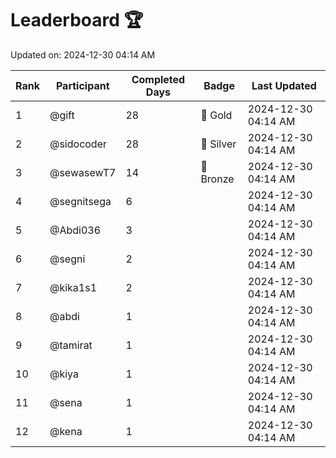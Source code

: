 # Leaderboard 🏆

Updated on: 2024-12-30 04:14 AM

| Rank | Participant       | Completed Days | Badge      | Last Updated         |
|------|-------------------|----------------|------------|----------------------|
| 1    | @gift             | 28             | 🏅 Gold     | 2024-12-30 04:14 AM |
| 2    | @sidocoder        | 28             | 🥈 Silver   | 2024-12-30 04:14 AM |
| 3    | @sewasewT7        | 14             | 🥉 Bronze   | 2024-12-30 04:14 AM |
| 4    | @segnitsega       | 6              |            | 2024-12-30 04:14 AM |
| 5    | @Abdi036          | 3              |            | 2024-12-30 04:14 AM |
| 6    | @segni            | 2              |            | 2024-12-30 04:14 AM |
| 7    | @kika1s1          | 2              |            | 2024-12-30 04:14 AM |
| 8    | @abdi             | 1              |            | 2024-12-30 04:14 AM |
| 9    | @tamirat          | 1              |            | 2024-12-30 04:14 AM |
| 10   | @kiya             | 1              |            | 2024-12-30 04:14 AM |
| 11   | @sena             | 1              |            | 2024-12-30 04:14 AM |
| 12   | @kena             | 1              |            | 2024-12-30 04:14 AM |
